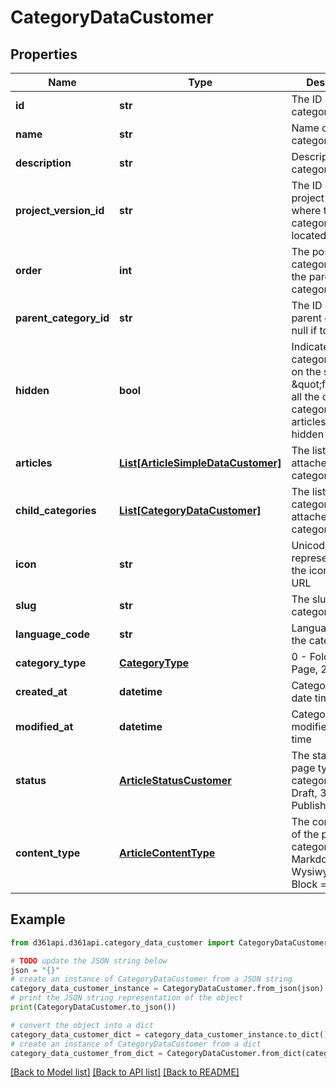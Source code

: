 # CategoryDataCustomer


## Properties

Name | Type | Description | Notes
------------ | ------------- | ------------- | -------------
**id** | **str** | The ID of the category | [optional] 
**name** | **str** | Name of the category | [optional] 
**description** | **str** | Description of the category | [optional] 
**project_version_id** | **str** | The ID of the project version where this category is located | [optional] 
**order** | **int** | The position the category inside the parent category | [optional] 
**parent_category_id** | **str** | The ID of the parent category ( null if top-level ) | [optional] 
**hidden** | **bool** | Indicates if the category is visible on the site ( If \&quot;false,\&quot; all the child categories and articles will be hidden as well ) | [optional] 
**articles** | [**List[ArticleSimpleDataCustomer]**](ArticleSimpleDataCustomer.md) | The list of articles attached to this category | [optional] 
**child_categories** | [**List[CategoryDataCustomer]**](CategoryDataCustomer.md) | The list of categories attached to this category | [optional] 
**icon** | **str** | Unicode representation of the icon or image URL | [optional] 
**slug** | **str** | The slug of the category | [optional] 
**language_code** | **str** | Language code of the category | [optional] 
**category_type** | [**CategoryType**](CategoryType.md) | 0 - Folder, 1 - Page, 2 - Index | [optional] 
**created_at** | **datetime** | Category created date time | [optional] 
**modified_at** | **datetime** | Category modified date time | [optional] 
**status** | [**ArticleStatusCustomer**](ArticleStatusCustomer.md) | The status of the page type category: 0 - Draft, 3 - Published | [optional] 
**content_type** | [**ArticleContentType**](ArticleContentType.md) | The content type of the page type category: Markdown &#x3D; 0, Wysiwyg &#x3D; 1, Block &#x3D; 2 | [optional] 

## Example

```python
from d361api.d361api.category_data_customer import CategoryDataCustomer

# TODO update the JSON string below
json = "{}"
# create an instance of CategoryDataCustomer from a JSON string
category_data_customer_instance = CategoryDataCustomer.from_json(json)
# print the JSON string representation of the object
print(CategoryDataCustomer.to_json())

# convert the object into a dict
category_data_customer_dict = category_data_customer_instance.to_dict()
# create an instance of CategoryDataCustomer from a dict
category_data_customer_from_dict = CategoryDataCustomer.from_dict(category_data_customer_dict)
```
[[Back to Model list]](../README.md#documentation-for-models) [[Back to API list]](../README.md#documentation-for-api-endpoints) [[Back to README]](../README.md)


